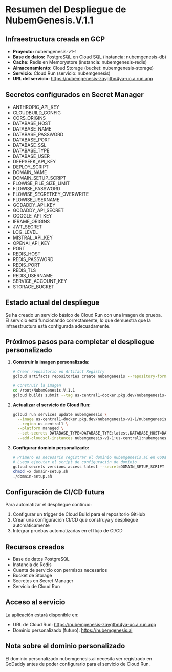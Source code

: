 # Resumen del Despliegue de NubemGenesis.V.1.1

## Infraestructura creada en GCP

- **Proyecto:** nubemgenesis-v1-1
- **Base de datos:** PostgreSQL en Cloud SQL (instancia: nubemgenesis-db)
- **Cache:** Redis en Memorystore (instancia: nubemgenesis-redis)
- **Almacenamiento:** Cloud Storage (bucket: nubemgenesis-storage)
- **Servicio:** Cloud Run (servicio: nubemgenesis)
- **URL del servicio:** https://nubemgenesis-zqvgtbn4ya-uc.a.run.app

## Secretos configurados en Secret Manager

- ANTHROPIC_API_KEY
- CLOUDBUILD_CONFIG
- CORS_ORIGINS
- DATABASE_HOST
- DATABASE_NAME
- DATABASE_PASSWORD
- DATABASE_PORT
- DATABASE_SSL
- DATABASE_TYPE
- DATABASE_USER
- DEEPSEEK_API_KEY
- DEPLOY_SCRIPT
- DOMAIN_NAME
- DOMAIN_SETUP_SCRIPT
- FLOWISE_FILE_SIZE_LIMIT
- FLOWISE_PASSWORD
- FLOWISE_SECRETKEY_OVERWRITE
- FLOWISE_USERNAME
- GODADDY_API_KEY
- GODADDY_API_SECRET
- GOOGLE_API_KEY
- IFRAME_ORIGINS
- JWT_SECRET
- LOG_LEVEL
- MISTRAL_API_KEY
- OPENAI_API_KEY
- PORT
- REDIS_HOST
- REDIS_PASSWORD
- REDIS_PORT
- REDIS_TLS
- REDIS_USERNAME
- SERVICE_ACCOUNT_KEY
- STORAGE_BUCKET

## Estado actual del despliegue

Se ha creado un servicio básico de Cloud Run con una imagen de prueba. El servicio está funcionando correctamente, lo que demuestra que la infraestructura está configurada adecuadamente.

## Próximos pasos para completar el despliegue personalizado

1. **Construir la imagen personalizada:**
   ```bash
   # Crear repositorio en Artifact Registry
   gcloud artifacts repositories create nubemgenesis --repository-format=docker --location=us-central1

   # Construir la imagen
   cd /root/NubemGenesis.V.1.1
   gcloud builds submit --tag us-central1-docker.pkg.dev/nubemgenesis-v1-1/nubemgenesis/app:latest
   ```

2. **Actualizar el servicio de Cloud Run:**
   ```bash
   gcloud run services update nubemgenesis \
     --image us-central1-docker.pkg.dev/nubemgenesis-v1-1/nubemgenesis/app:latest \
     --region us-central1 \
     --platform managed \
     --set-secrets DATABASE_TYPE=DATABASE_TYPE:latest,DATABASE_HOST=DATABASE_HOST:latest,DATABASE_PORT=DATABASE_PORT:latest,DATABASE_NAME=DATABASE_NAME:latest,DATABASE_USER=DATABASE_USER:latest,DATABASE_PASSWORD=DATABASE_PASSWORD:latest,DATABASE_SSL=DATABASE_SSL:latest,REDIS_HOST=REDIS_HOST:latest,REDIS_PORT=REDIS_PORT:latest,REDIS_USERNAME=REDIS_USERNAME:latest,REDIS_PASSWORD=REDIS_PASSWORD:latest,REDIS_TLS=REDIS_TLS:latest,FLOWISE_USERNAME=FLOWISE_USERNAME:latest,FLOWISE_PASSWORD=FLOWISE_PASSWORD:latest,FLOWISE_SECRETKEY_OVERWRITE=FLOWISE_SECRETKEY_OVERWRITE:latest,JWT_SECRET=JWT_SECRET:latest,LOG_LEVEL=LOG_LEVEL:latest,OPENAI_API_KEY=OPENAI_API_KEY:latest,GOOGLE_API_KEY=GOOGLE_API_KEY:latest,ANTHROPIC_API_KEY=ANTHROPIC_API_KEY:latest,MISTRAL_API_KEY=MISTRAL_API_KEY:latest,DEEPSEEK_API_KEY=DEEPSEEK_API_KEY:latest,CORS_ORIGINS=CORS_ORIGINS:latest,IFRAME_ORIGINS=IFRAME_ORIGINS:latest,FLOWISE_FILE_SIZE_LIMIT=FLOWISE_FILE_SIZE_LIMIT:latest \
     --add-cloudsql-instances nubemgenesis-v1-1:us-central1:nubemgenesis-db
   ```

3. **Configurar dominio personalizado:**
   ```bash
   # Primero es necesario registrar el dominio nubemgenesis.ai en GoDaddy
   # Luego ejecutar el script de configuración de dominio
   gcloud secrets versions access latest --secret=DOMAIN_SETUP_SCRIPT > domain-setup.sh
   chmod +x domain-setup.sh
   ./domain-setup.sh
   ```

## Configuración de CI/CD futura

Para automatizar el despliegue continuo:
1. Configurar un trigger de Cloud Build para el repositorio GitHub
2. Crear una configuración CI/CD que construya y despliegue automáticamente
3. Integrar pruebas automatizadas en el flujo de CI/CD

## Recursos creados

- Base de datos PostgreSQL
- Instancia de Redis
- Cuenta de servicio con permisos necesarios
- Bucket de Storage
- Secretos en Secret Manager
- Servicio de Cloud Run

## Acceso al servicio

La aplicación estará disponible en:
- URL de Cloud Run: https://nubemgenesis-zqvgtbn4ya-uc.a.run.app
- Dominio personalizado (futuro): https://nubemgenesis.ai

## Nota sobre el dominio personalizado

El dominio personalizado nubemgenesis.ai necesita ser registrado en GoDaddy antes de poder configurarlo para el servicio de Cloud Run.
